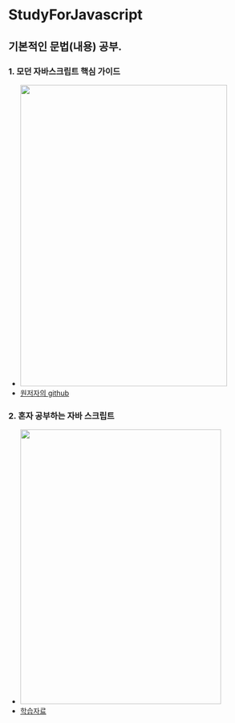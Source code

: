 # StudyForJavascript
## 기본적인 문법(내용) 공부.
### 1. 모던 자바스크립트 핵심 가이드
- <img src="https://user-images.githubusercontent.com/75352656/185176368-010a1198-1d08-42d7-b9e8-f1210325a806.jpeg" width="412" height="600">
- [원저자의 github](https://github.com/AlbertoMontalesi/The-complete-guide-to-modern-JavaScript)
### 2. 혼자 공부하는 자바 스크립트
- <img src="https://user-images.githubusercontent.com/75352656/185176686-4ee70254-0b30-4e7d-aa22-58aca7c62d3f.jpg" width="400" height="547">
- [학습자료](https://hongong.hanbit.co.kr/%ec%9e%90%eb%b0%94%ec%8a%a4%ed%81%ac%eb%a6%bd%ed%8a%b8_%ed%95%99%ec%8a%b5%ec%9e%90%eb%a3%8c/)